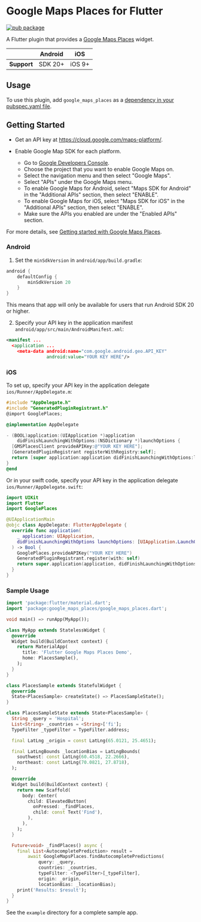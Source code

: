 # Google Maps Places for Flutter

[![pub package](https://img.shields.io/pub/v/google_maps_places.svg)](https://pub.dev/packages/google_maps_places)

A Flutter plugin that provides a [Google Maps Places](https://developers.google.com/maps/documentation/places/android-sdk) widget.

|             | Android | iOS    |
| ----------- | ------- | ------ |
| **Support** | SDK 20+ | iOS 9+ |

## Usage

To use this plugin, add `google_maps_places` as a [dependency in your pubspec.yaml file](https://flutter.dev/docs/development/platform-integration/platform-channels).

## Getting Started

- Get an API key at <https://cloud.google.com/maps-platform/>.

- Enable Google Map SDK for each platform.
  - Go to [Google Developers Console](https://console.cloud.google.com/).
  - Choose the project that you want to enable Google Maps on.
  - Select the navigation menu and then select "Google Maps".
  - Select "APIs" under the Google Maps menu.
  - To enable Google Maps for Android, select "Maps SDK for Android" in the "Additional APIs" section, then select "ENABLE".
  - To enable Google Maps for iOS, select "Maps SDK for iOS" in the "Additional APIs" section, then select "ENABLE".
  - Make sure the APIs you enabled are under the "Enabled APIs" section.

For more details, see [Getting started with Google Maps Places](https://developers.google.com/maps/documentation/places/android-sdk/cloud-setup).

### Android

1. Set the `minSdkVersion` in `android/app/build.gradle`:

```groovy
android {
    defaultConfig {
        minSdkVersion 20
    }
}
```

This means that app will only be available for users that run Android SDK 20 or higher.

2. Specify your API key in the application manifest `android/app/src/main/AndroidManifest.xml`:

```xml
<manifest ...
  <application ...
    <meta-data android:name="com.google.android.geo.API_KEY"
               android:value="YOUR KEY HERE"/>
```

### iOS

To set up, specify your API key in the application delegate `ios/Runner/AppDelegate.m`:

```objectivec
#include "AppDelegate.h"
#include "GeneratedPluginRegistrant.h"
@import GooglePlaces;

@implementation AppDelegate

- (BOOL)application:(UIApplication *)application
    didFinishLaunchingWithOptions:(NSDictionary *)launchOptions {
  [GMSPlacesClient provideAPIKey:@"YOUR KEY HERE"];
  [GeneratedPluginRegistrant registerWithRegistry:self];
  return [super application:application didFinishLaunchingWithOptions:launchOptions];
}
@end
```

Or in your swift code, specify your API key in the application delegate `ios/Runner/AppDelegate.swift`:

```swift
import UIKit
import Flutter
import GooglePlaces

@UIApplicationMain
@objc class AppDelegate: FlutterAppDelegate {
  override func application(
    _ application: UIApplication,
    didFinishLaunchingWithOptions launchOptions: [UIApplication.LaunchOptionsKey: Any]?
  ) -> Bool {
    GooglePlaces.provideAPIKey("YOUR KEY HERE")
    GeneratedPluginRegistrant.register(with: self)
    return super.application(application, didFinishLaunchingWithOptions: launchOptions)
  }
}
```

### Sample Usage

```dart
import 'package:flutter/material.dart';
import 'package:google_maps_places/google_maps_places.dart';

void main() => runApp(MyApp());

class MyApp extends StatelessWidget {
  @override
  Widget build(BuildContext context) {
    return MaterialApp(
      title: 'Flutter Google Maps Places Demo',
      home: PlacesSample(),
    );
  }
}

class PlacesSample extends StatefulWidget {
  @override
  State<PlacesSample> createState() => PlacesSampleState();
}

class PlacesSampleState extends State<PlacesSample> {
  String _query = 'Hospital';
  List<String> _countries = <String>['fi'];
  TypeFilter _typeFilter = TypeFilter.address;

  final LatLng _origin = const LatLng(65.0121, 25.4651);

  final LatLngBounds _locationBias = LatLngBounds(
    southwest: const LatLng(60.4518, 22.2666),
    northeast: const LatLng(70.0821, 27.8718),
  );

  @override
  Widget build(BuildContext context) {
    return new Scaffold(
      body: Center(
        child: ElevatedButton(
          onPressed: _findPlaces,
          child: const Text('Find'),
        ),
      ),
    );
  }

  Future<void> _findPlaces() async {
    final List<AutocompletePrediction> result =
        await GoogleMapsPlaces.findAutocompletePredictions(
            query: _query,
            countries: _countries,
            typeFilter: <TypeFilter>[_typeFilter],
            origin: _origin,
            locationBias: _locationBias);
    print('Results: $result');
  }
}
```

See the `example` directory for a complete sample app.

